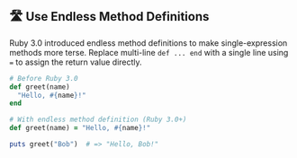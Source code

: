 ## 🛣️ Use Endless Method Definitions
Ruby 3.0 introduced endless method definitions to make single-expression methods more terse. Replace multi-line `def ... end` with a single line using `=` to assign the return value directly.

```ruby
# Before Ruby 3.0
def greet(name)
  "Hello, #{name}!"
end

# With endless method definition (Ruby 3.0+)
def greet(name) = "Hello, #{name}!"

puts greet("Bob")  # => "Hello, Bob!"
```